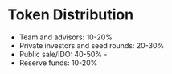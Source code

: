 # Token Distribution

* Team and advisors: 10-20%
* Private investors and seed rounds: 20-30%
* Public sale/IDO: 40-50% -
* Reserve funds: 10-20%
